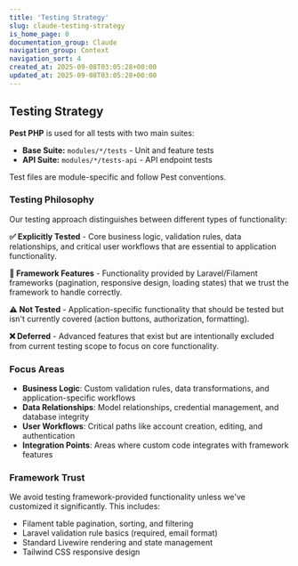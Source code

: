 ```yaml
---
title: 'Testing Strategy'
slug: claude-testing-strategy
is_home_page: 0
documentation_group: Claude
navigation_group: Context
navigation_sort: 4
created_at: 2025-09-08T03:05:28+00:00
updated_at: 2025-09-08T03:05:28+00:00
---
```

## Testing Strategy

**Pest PHP** is used for all tests with two main suites:

- **Base Suite:** `modules/*/tests` - Unit and feature tests
- **API Suite:** `modules/*/tests-api` - API endpoint tests

Test files are module-specific and follow Pest conventions.

### Testing Philosophy

Our testing approach distinguishes between different types of functionality:

**✅ Explicitly Tested** - Core business logic, validation rules, data relationships, and critical user workflows that are essential to application functionality.

**🔧 Framework Features** - Functionality provided by Laravel/Filament frameworks (pagination, responsive design, loading states) that we trust the framework to handle correctly.

**⚠️ Not Tested** - Application-specific functionality that should be tested but isn't currently covered (action buttons, authorization, formatting).

**❌ Deferred** - Advanced features that exist but are intentionally excluded from current testing scope to focus on core functionality.

### Focus Areas

- **Business Logic**: Custom validation rules, data transformations, and application-specific workflows
- **Data Relationships**: Model relationships, credential management, and database integrity
- **User Workflows**: Critical paths like account creation, editing, and authentication
- **Integration Points**: Areas where custom code integrates with framework features

### Framework Trust

We avoid testing framework-provided functionality unless we've customized it significantly. This includes:
- Filament table pagination, sorting, and filtering
- Laravel validation rule basics (required, email format)
- Standard Livewire rendering and state management
- Tailwind CSS responsive design